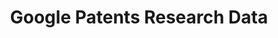 ---
layout: default
bigquery: https://console.cloud.google.com/bigquery?p=bigquery-public-data&d=labeled_patents&page=dataset
citation: Google Patents Research Data by Google, based on data provided by IFI CLAIMS
  Patent Services
contributors: Google Patents, IFI CLAIMS Patent Services
cost: None
description: Google Patents Research Data contains the output of much of the data
  analysis work used in Google Patents (patents.google.com), including machine translations
  of titles and abstracts from Google Translate, embedding vectors, extracted top
  terms, similar documents, and forward references.
last_edit: 04/05/2022, 12:52:30
location: https://console.cloud.google.com/marketplace/product/google_patents_public_datasets/google-patents-research-data
maintained_by: Google Patents https://patents.google.com/
schema_fields:
- publication_date
- gcs_path
- y_relative_min
- filing_date
- application_number
- invention_type
- class_us
- priority_date_eu
- y_relative_max
- language
- issuer
- class_international
- applicant_line_1
- inventor_line_1
- number
- title_line_1
- x_relative_min
- representative_line_1_eu
- x_relative_max
shortname: google_patents_research
tags:
- terms
- citation
- forward references
- similarity
terms_of_use: Creative Commons Attribution 4.0 International License
title: Google Patents Research Data
uuid: 8bb14de6-ace9-4acb-a1ca-66b6d088a574
versioning: 'Yes'
---
